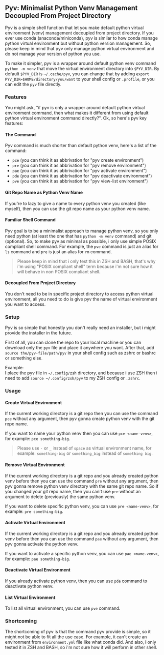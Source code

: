 ## Pyv: Minimalist Python Venv Management Decoupled From Project Directory

Pyv is a simple shell function that let you make default python virtual environment (venv) management decoupled from project directory. If you ever use conda (anaconda/miniconda), pyv is similar to how conda manage python virtual environment but without python version management. So, please keep in mind that pyv only manage python virtual environment and do not manage your version of python you use.

To make it simpler, pyv is a wrapper around default python venv command `python -m venv` that move the virtual environment directory into `$PYV_DIR`. By default `$PYV_DIR` is `~/.cache/pyv`, you can change that by adding `export PYV_DIR=$HOME/directory/you/want` to your shell config or `.profile`, or you can edit the `pyv` file directly.

### Features

You might ask, "if pyv is only a wrapper around default python virtual environment command, then what makes it different from using default python virtual environment command directly?". Ok, so here's pyv key features:

#### The Command

Pyv command is much shorter than default python venv, here's a list of the command:
- `pce` (you can think it as abbrivation for "pyv create environment")
- `pre` (you can think it as abbrivation for "pyv remove environment")
- `pae` (you can think it as abbrivation for "pyv activate environment")
- `pde` (you can think it as abbrivation for "pyv deactivate environment")
- `pve` (you can think it as abbrivation for "pyv view-list environment")

#### Git Repo Name as Python Venv Name

If you're to lazy to give a name to every python venv you created (like myself), then you can use the git repo name as your python venv name.

#### Familiar Shell Command

Pyv goal is to be a minimalist approach to manage python venv, so you only need python (at least the one that has `python -m venv` command) and git (optional). So, to make pyv as minimal as possible, i only use simple POSIX compliant shell command. For example, the `pve` command is just an alias for `ls` command and `pre` is just an alias for `rm` command.

> Please keep in mind that i only test this in ZSH and BASH, that's why i'm using "POSIX compliant shell" term because i'm not sure how it will behave in non POSIX compliant shell.

#### Decoupled From Project Directory

You don't need to be in specific project directory to access python virtual environment, all you need to do is give pyv the name of virtual environment you want to access.

### Setup

Pyv is so simple that honestly you don't really need an installer, but i might provide the installer in the future.

First of all, you can clone the repo to your local machine or you can download only the `pyv` file and place it anywhere you want. After that, add `source the/pyv-file/path/pyv` in your shell config such as zshrc or bashrc or something else.

Example: <br>
I place the pyv file in `~/.config/zsh` directory, and because i use ZSH then i need to add `source ~/.config/zsh/pyv` to my ZSH config or `.zshrc`.

### Usage

#### Create Virtual Environment

If the current working directory is a git repo then you can use the command `pce` without any argument, then pyv gonna create python venv with the git repo name.

If you want to name your python venv then you can use `pce <name-venv>`, for example: `pce something-big`.

> Please use `-` or `_` instead of `space` as virtual environment name, for example: `something-big` or `something_big` instead of `something big`.

#### Remove Virtual Environment

If the current working directory is a git repo and you already created python venv before then you can use the command `pre` without any argument, then pyv gonna remove python venv directory with the same git repo name. So if you changed your git repo name, then you can't use `pre` without an argument to delete (previously) the same python venv.

If you want to delete specific python venv, you can use `pre <name-venv>`, for example: `pre something-big`.

#### Activate Virtual Environment

If the current working directory is a git repo and you already created python venv before then you can use the command `pae` without any argument, then pyv gonna activate the python venv.

If you want to activate a specific python venv, you can use `pae <name-venv>`, for example: `pae something-big`.

#### Deactivate Virtual Environment

If you already activate python venv, then you can use `pde` command to deactivate python venv.

#### List Virtual Environment

To list all virtual environment, you can use `pve` command.

### Shortcoming

The shortcoming of pyv is that the command pyv provide is simple, so it might not be able to fit all the use case. For example, it can't create an environment from `environment.yml` file like what conda did. And also, i only tested it in ZSH and BASH, so i'm not sure how it will perform in other shell.
